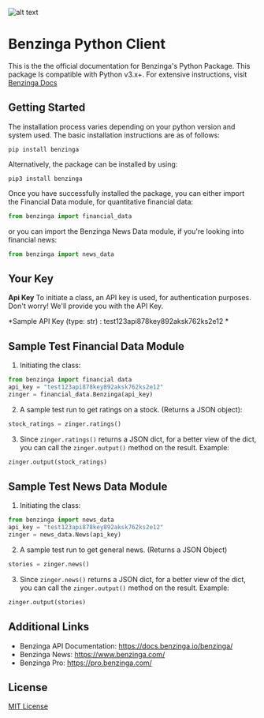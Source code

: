 ![alt text](https://14bis.aero/wp-content/uploads/2018/05/benzinga-logo-300x104.png)

# Benzinga Python Client

This is the the official documentation for Benzinga's Python Package. This package
Is compatible with Python v3.x+. For extensive instructions, visit [Benzinga Docs](https://docs.benzinga.io/benzinga-python/)

## Getting Started

The installation process varies depending on your python version and system used. 
The basic installation instructions are as of follows:

```shell
pip install benzinga
```

Alternatively, the package can be installed by using:

```shell
pip3 install benzinga
```

Once you have successfully installed the package, you can either import the 
Financial Data module, for quantitative financial data:
```python
from benzinga import financial_data
```
or you can import the Benzinga News Data module, if you're looking into financial news:
```python
from benzinga import news_data
```

## Your Key

**Api Key** To initiate a class, an API key is used, for
authentication purposes. Don't worry! We'll provide you with the API Key.

*Sample API Key (type: str) : test123api878key892aksk762ks2e12 *

## Sample Test Financial Data Module 

1. Initiating the class:

```python
from benzinga import financial data
api_key = "test123api878key892aksk762ks2e12"
zinger = financial_data.Benzinga(api_key)
```

2. A sample test run to get ratings on a stock. (Returns a JSON object):

```python
stock_ratings = zinger.ratings()
```

3. Since `zinger.ratings()` returns a JSON dict, for a better view of the dict,
you can call the `zinger.output()` method on the result. Example:

```python
zinger.output(stock_ratings)
```

## Sample Test News Data Module

1. Initiating the class:

```python
from benzinga import news_data
api_key = "test123api878key892aksk762ks2e12"
zinger = news_data.News(api_key)
```

2. A sample test run to get general news. (Returns a JSON Object)

```python
stories = zinger.news()
```

3. Since `zinger.news()` returns a JSON dict, for a better view of the dict,
you can call the `zinger.output()` method on the result. Example:

```python
zinger.output(stories)
```

## Additional Links

* Benzinga API Documentation: https://docs.benzinga.io/benzinga/
* Benzinga News: https://www.benzinga.com/
* Benzinga Pro: https://pro.benzinga.com/

## License

[MIT License](http://opensource.org/licenses/MIT)









